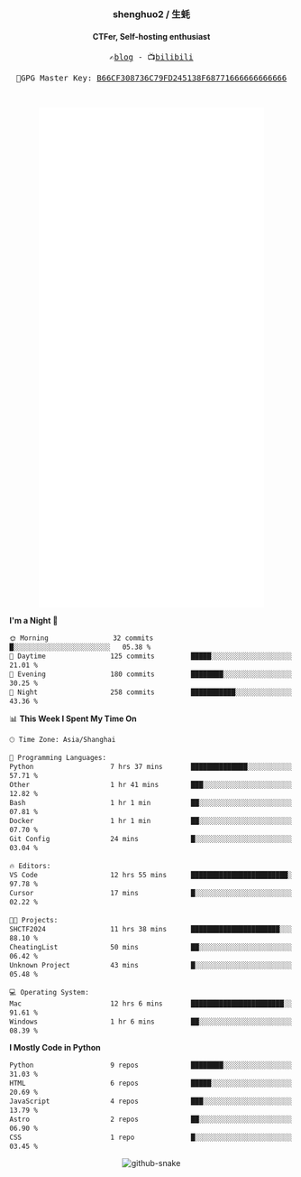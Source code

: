 <h3 align="center"> shenghuo2 / 生蚝 </h3>
<h4 align="center" >CTFer, Self-hosting enthusiast</h3>


<p align="center">
  <samp>
    ✍️<a href="https://blog.shenghuo2.top/">blog</a> -
    📺<a href="https://space.bilibili.com/85894935">bilibili</a>
  </samp>
</p>
<p align="center">
  <samp>
     🔐GPG Master Key: <a align="center" href="https://github.com/shenghuo2.gpg">B66CF308736C79FD245138F68771666666666666</a>
  </samp>
</p>
<br>
<p align="center">
  <a href="https://github.com/shenghuo2">
    <img width="400" align="top" src="https://github.com/shenghuo2/shenghuo2/blob/main/metrics.left.svg" />
  </a>
  <a href="https://github.com/shenghuo2">
    <img width="400" align="top" src="https://github.com/shenghuo2/shenghuo2/blob/main/metrics.right.svg" />
  </a>
</p>


<!--START_SECTION:waka-->
**I'm a Night 🦉** 

```text
🌞 Morning                32 commits          █░░░░░░░░░░░░░░░░░░░░░░░░   05.38 % 
🌆 Daytime                125 commits         █████░░░░░░░░░░░░░░░░░░░░   21.01 % 
🌃 Evening                180 commits         ████████░░░░░░░░░░░░░░░░░   30.25 % 
🌙 Night                  258 commits         ███████████░░░░░░░░░░░░░░   43.36 % 
```


📊 **This Week I Spent My Time On** 

```text
🕑︎ Time Zone: Asia/Shanghai

💬 Programming Languages: 
Python                   7 hrs 37 mins       ██████████████░░░░░░░░░░░   57.71 % 
Other                    1 hr 41 mins        ███░░░░░░░░░░░░░░░░░░░░░░   12.82 % 
Bash                     1 hr 1 min          ██░░░░░░░░░░░░░░░░░░░░░░░   07.81 % 
Docker                   1 hr 1 min          ██░░░░░░░░░░░░░░░░░░░░░░░   07.70 % 
Git Config               24 mins             █░░░░░░░░░░░░░░░░░░░░░░░░   03.04 % 

🔥 Editors: 
VS Code                  12 hrs 55 mins      ████████████████████████░   97.78 % 
Cursor                   17 mins             █░░░░░░░░░░░░░░░░░░░░░░░░   02.22 % 

🐱‍💻 Projects: 
SHCTF2024                11 hrs 38 mins      ██████████████████████░░░   88.10 % 
CheatingList             50 mins             ██░░░░░░░░░░░░░░░░░░░░░░░   06.42 % 
Unknown Project          43 mins             █░░░░░░░░░░░░░░░░░░░░░░░░   05.48 % 

💻 Operating System: 
Mac                      12 hrs 6 mins       ███████████████████████░░   91.61 % 
Windows                  1 hr 6 mins         ██░░░░░░░░░░░░░░░░░░░░░░░   08.39 % 
```

**I Mostly Code in Python** 

```text
Python                   9 repos             ████████░░░░░░░░░░░░░░░░░   31.03 % 
HTML                     6 repos             █████░░░░░░░░░░░░░░░░░░░░   20.69 % 
JavaScript               4 repos             ███░░░░░░░░░░░░░░░░░░░░░░   13.79 % 
Astro                    2 repos             ██░░░░░░░░░░░░░░░░░░░░░░░   06.90 % 
CSS                      1 repo              █░░░░░░░░░░░░░░░░░░░░░░░░   03.45 % 
```




<!--END_SECTION:waka-->


<div align="center">
  <picture>
    <source media="(prefers-color-scheme: dark)" srcset="https://gist.githubusercontent.com/shenghuo2/bfce20b14ab0484cef03bae6e60e0b3a/raw/github-snake-dark.svg" />
    <source media="(prefers-color-scheme: light)" srcset="https://gist.githubusercontent.com/shenghuo2/bfce20b14ab0484cef03bae6e60e0b3a/raw/github-snake.svg" />
    <img alt="github-snake" src="https://gist.githubusercontent.com/shenghuo2/bfce20b14ab0484cef03bae6e60e0b3a/raw/github-snake.svg" />
  </picture>
</div>

<!--
**shenghuo2/shenghuo2** is a ✨ _special_ ✨ repository because its `README.md` (this file) appears on your GitHub profile.

Here are some ideas to get you started:

- 🔭 I’m currently working on ...
- 🌱 I’m currently learning ...
- 👯 I’m looking to collaborate on ...
- 🤔 I’m looking for help with ...
- 💬 Ask me about ...
- 📫 How to reach me: ...
- 😄 Pronouns: ...
- ⚡ Fun fact: ...
-->
